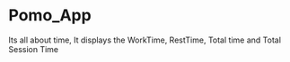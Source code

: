 # Pomo_App
 Its all about time, It displays the WorkTime, RestTime, Total time and Total Session Time
